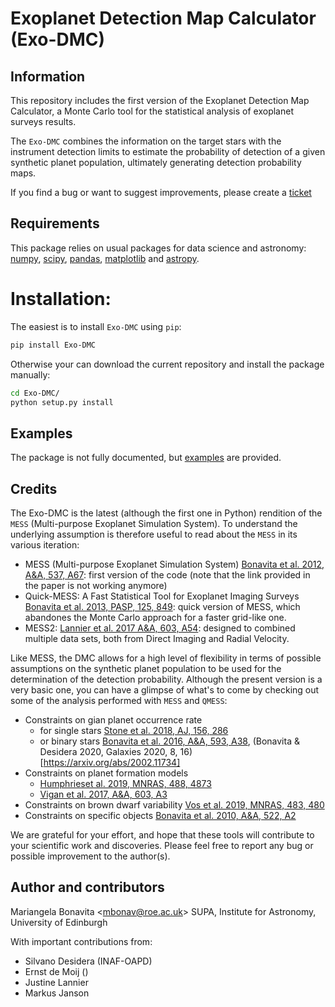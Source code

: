 
Exoplanet Detection Map Calculator (Exo-DMC)
==========

Information
-----------
This repository includes the first version of the Exoplanet Detection Map Calculator, a Monte Carlo tool for the statistical analysis of exoplanet surveys results.

The `Exo-DMC` combines the information on the target stars with the instrument detection limits to estimate the probability of detection of a given synthetic planet population, ultimately generating detection probability maps. 


If you find a bug or want to suggest improvements, please create a [ticket](https://github.com/mbonav/Exo-DMC/issues)

Requirements
------------

This package relies on usual packages for data science and astronomy: [numpy](https://numpy.org/), [scipy](https://www.scipy.org/), [pandas](https://pandas.pydata.org/), [matplotlib](https://matplotlib.org/) and [astropy](https://www.astropy.org/).

# Installation: 
The easiest is to install `Exo-DMC` using `pip`:

```sh
pip install Exo-DMC
```
                                                   
Otherwise your can download the current repository and install the package manually:

```sh
cd Exo-DMC/
python setup.py install
```

Examples
--------

The package is not fully documented, but [examples]() are provided.

Credits
-------
The Exo-DMC is the latest (although the first one in Python) rendition of the `MESS` (Multi-purpose Exoplanet Simulation System). 
To understand the underlying assumption is therefore useful to read about the `MESS` in its various iteration: 

* MESS (Multi-purpose Exoplanet Simulation System) [Bonavita et al.  2012, A&A, 537, A67](https://arxiv.org/abs/1110.4917): first version of the code (note that the link provided in the paper is not working anymore)
* Quick-MESS: A Fast Statistical Tool for Exoplanet Imaging Surveys [Bonavita et al.  2013, PASP, 125, 849](https://arxiv.org/abs/1306.0935): quick version of MESS, which abandones the Monte Carlo approach for a faster grid-like one. 
* MESS2: [Lannier et al.  2017 A&A, 603, A54](https://arxiv.org/abs/1704.07432): designed to combined multiple data sets, both from Direct Imaging and Radial Velocity. 

Like MESS, the DMC allows for a high level of flexibility in terms of possible assumptions on the synthetic planet population to be used for the determination of the detection probability. 
Although the present version is a very basic one, you can have a glimpse of what's to come by checking out some of the analysis performed with `MESS` and `QMESS`:

* Constraints on gian planet occurrence rate 
  * for single stars [Stone et al. 2018, AJ, 156, 286](https://arxiv.org/abs/1810.10560)
  * or binary stars [Bonavita et al. 2016, A&A, 593, A38](https://arxiv.org/abs/1605.03962), (Bonavita & Desidera 2020, Galaxies 2020, 8, 16)[https://arxiv.org/abs/2002.11734]
* Constraints on planet formation models 
    * [Humphrieset al. 2019, MNRAS, 488, 4873](https://arxiv.org/abs/1907.07584)
    * [Vigan et al. 2017, A&A, 603, A3](https://arxiv.org/abs/1703.05322)
* Constraints on brown dwarf variability [Vos et al. 2019, MNRAS, 483, 480](https://arxiv.org/abs/1004.3487)
* Constraints on specific objects [Bonavita et al. 2010, A&A, 522, A2](https://arxiv.org/abs/1004.3487)

We are grateful for your effort, and hope that these tools will contribute to your scientific work and discoveries. Please feel free to report any bug or possible improvement to the author(s).

Author and contributors
-----------------------

Mariangela Bonavita <[mbonav@roe.ac.uk](mailto:mbonav@roe.ac.uk)> SUPA, Institute for Astronomy, University of Edinburgh 

With important contributions from:
* Silvano Desidera (INAF-OAPD)
* Ernst de Moij ()
* Justine Lannier 
* Markus Janson 

